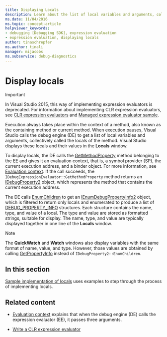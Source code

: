 ```yaml
---
title: Displaying Locals
description: Learn about the list of local variables and arguments, collectively called the locals of the method, which are displayed when execution pauses.
ms.date: 11/04/2016
ms.topic: concept-article
helpviewer_keywords:
- debugging [Debugging SDK], expression evaluation
- expression evaluation, displaying locals
author: tinaschrepfer
ms.author: tinali
manager: mijacobs
ms.subservice: debug-diagnostics
---
```

# Display locals

> [!IMPORTANT]
> In Visual Studio 2015, this way of implementing expression evaluators is deprecated. For information about implementing CLR expression evaluators, see [CLR expression evaluators](https://github.com/Microsoft/ConcordExtensibilitySamples/wiki/CLR-Expression-Evaluators) and [Managed expression evaluator sample](https://github.com/Microsoft/ConcordExtensibilitySamples/wiki/Managed-Expression-Evaluator-Sample).

 Execution always takes place within the context of a method, also known as the containing method or current method. When execution pauses, Visual Studio calls the debug engine (DE) to get a list of local variables and arguments, collectively called the locals of the method. Visual Studio displays these locals and their values in the **Locals** window.

 To display locals, the DE calls the [GetMethodProperty](../../extensibility/debugger/reference/idebugexpressionevaluator-getmethodproperty.md) method belonging to the EE and gives it an evaluation context, that is, a symbol provider (SP), the current execution address, and a binder object. For more information, see [Evaluation context](../../extensibility/debugger/evaluation-context.md). If the call succeeds, the `IDebugExpressionEvaluator::GetMethodProperty` method returns an [IDebugProperty2](../../extensibility/debugger/reference/idebugproperty2.md) object, which represents the method that contains the current execution address.

 The DE calls [EnumChildren](../../extensibility/debugger/reference/idebugproperty2-enumchildren.md) to get an [IEnumDebugPropertyInfo2](../../extensibility/debugger/reference/ienumdebugpropertyinfo2.md) object, which is filtered to return only locals and enumerated to produce a list of [DEBUG_PROPERTY_INFO](../../extensibility/debugger/reference/debug-property-info.md) structures. Each structure contains the name, type, and value of a local. The type and value are stored as formatted strings, suitable for display. The name, type, and value are typically displayed together in one line of the **Locals** window.

> [!NOTE]
> The **QuickWatch** and **Watch** windows also display variables with the same format of name, value, and type. However, those values are obtained by calling [GetPropertyInfo](../../extensibility/debugger/reference/idebugproperty2-getpropertyinfo.md) instead of `IDebugProperty2::EnumChildren`.

## In this section

[Sample implementation of locals](../../extensibility/debugger/sample-implementation-of-locals.md) uses examples to step through the process of implementing locals.

## Related content
- [Evaluation context](../../extensibility/debugger/evaluation-context.md) explains that when the debug engine (DE) calls the expression evaluator (EE), it passes three arguments.

- [Write a CLR expression evaluator](../../extensibility/debugger/writing-a-common-language-runtime-expression-evaluator.md)

